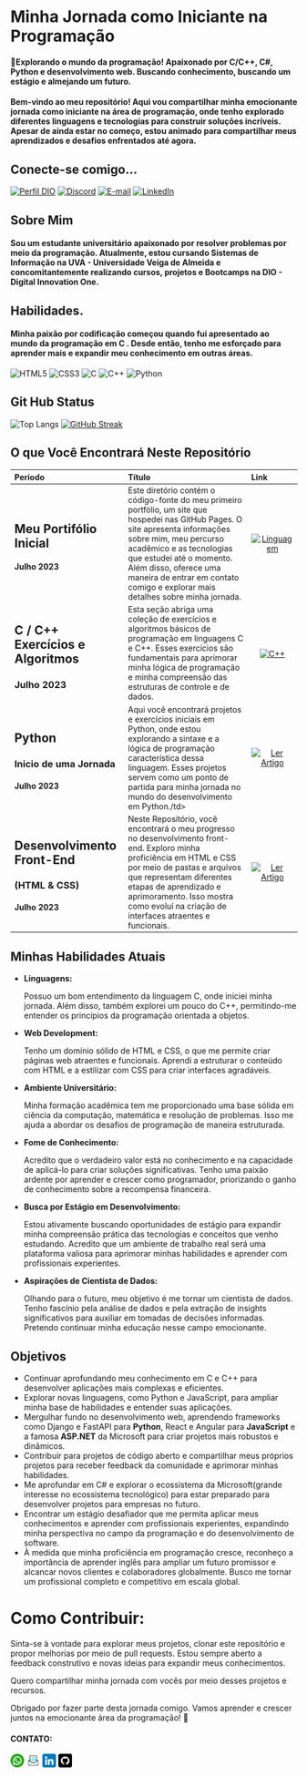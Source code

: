 # Minha Jornada como Iniciante na Programação
#### 🚀Explorando o mundo da programação! Apaixonado por C/C++, C#, Python e desenvolvimento web. Buscando conhecimento, buscando um estágio e almejando um futuro.

#### Bem-vindo ao meu repositório! Aqui vou compartilhar minha emocionante jornada como iniciante na área de programação, onde tenho explorado diferentes linguagens e tecnologias para construir soluções incríveis. Apesar de ainda estar no começo, estou animado para compartilhar meus aprendizados e desafios enfrentados até agora.

## Conecte-se comigo...
[![Perfil DIO](https://img.shields.io/badge/-Meu%20Perfil%20na%20DIO-30A3DC?style=for-the-badge)](https://www.dio.me/users/bruno_laudelino)
[![Discord](https://img.shields.io/badge/Discord-000?style=for-the-badge&logo=discord)](https://www.discord.com/in/brunolaudelino)
[![E-mail](https://img.shields.io/badge/-Email-000?style=for-the-badge&logo=microsoft-outlook&logoColor=E94D5F)](mailto:brunolaudelino@outlook.com)
[![LinkedIn](https://img.shields.io/badge/-LinkedIn-000?style=for-the-badge&logo=linkedin&logoColor=30A3DC)](https://www.linkedin.com/in/brunolaudelino/)

## Sobre Mim 
#### Sou um estudante universitário apaixonado por resolver problemas por meio da programação. Atualmente, estou cursando Sistemas de Informação na UVA - Universidade Veiga de Almeida e concomitantemente realizando cursos, projetos e Bootcamps na DIO - Digital Innovation One.

## Habilidades. 
#### Minha paixão por codificação começou quando fui apresentado ao mundo da programação em C . Desde então, tenho me esforçado para aprender mais e expandir meu conhecimento em outras áreas.
![HTML5](https://img.shields.io/badge/HTML-000?style=for-the-badge&logo=html5&logoColor=30A3DC)
![CSS3](https://img.shields.io/badge/CSS3-000?style=for-the-badge&logo=css3&logoColor=E94D5F)
![C](https://img.shields.io/badge/C-000?style=for-the-badge&logo=c)
![C++](https://img.shields.io/badge/C%2B%2B-000?style=for-the-badge&logo=c%2B%2B&logoColor=00599C)
![Python](https://img.shields.io/badge/Python-000?style=for-the-badge&logo=python)

## Git Hub Status

![Top Langs](https://github-readme-stats-git-masterrstaa-rickstaa.vercel.app/api/top-langs/?username=brunolaudelino&layout=compact&bg_color=000&border_color=30A3DC&title_color=E94D5F&text_color=FFF)
[![GitHub Streak](https://streak-stats.demolab.com/?user=brunolaudelino&theme=bear&background=000&border=30A3DC&dates=FFF)](https://git.io/streak-stats)

## O que Você Encontrará Neste Repositório
<table>
  <thead>
    <tr align="left">
      <th>Período</th>
      <th>Título</th>
      <th>Link</th>
    </tr>
  </thead>
  <tbody align="left">
    <tr>
       <td><h2>Meu Portifólio Inicial</h2>
      <h4>Julho 2023</h4></td>
      <td>Este diretório contém o código-fonte do meu primeiro portfólio, um site que hospedei nas GitHub Pages. O site apresenta informações sobre mim, meu percurso acadêmico e as tecnologias que estudei até o momento. Além disso, oferece uma maneira de entrar em contato comigo e explorar mais detalhes sobre minha jornada.</td>
      <td align="center">
      <a href="https://brunolaudelino.github.io/bruno.laudelino.github.io/">
           <img align="center" alt="Linguagem" src="https://img.shields.io/badge/%20SITE-30A3DC?style=for-the-badge">
        </a>
      </td>
    </tr>
    <tr>
      <td><h2>C / C++ Exercícios e Algoritmos</h2>
      <h3>Julho 2023</h3></td>
      <td>Esta seção abriga uma coleção de exercícios e algoritmos básicos de programação em linguagens C e C++. Esses exercícios são fundamentais para aprimorar minha lógica de programação e minha compreensão das estruturas de controle e de dados.</td>
      <td align="center">
        <a href="https://github.com/brunolaudelino/C">
           <img align="center" alt="C++" src="https://img.shields.io/badge/C%20/%20C++-E94D5F?style=for-the-badge">
        </a>
      </td>
    </tr>
    <tr>
      <td><h2>Python</h2>
      <h3>Inicio de uma Jornada</h3>
      <h4>Julho 2023</h4></td>
      <td>Aqui você encontrará projetos e exercícios iniciais em Python, onde estou explorando a sintaxe e a lógica de programação característica dessa linguagem. Esses projetos servem como um ponto de partida para minha jornada no mundo do desenvolvimento em Python./td>
      <td align="center">
        <a href="https://github.com/brunolaudelino/Python">
           <img align="center" alt="Ler Artigo" src="https://img.shields.io/badge/%20Python-30A3DC?style=for-the-badge">
        </a>
      </td>    
    </tr>
    <tr>
      <td><h2>Desenvolvimento Front-End</h2>
      <h3>(HTML & CSS)</h3>
      <h4>Julho 2023</h4></td>
      <td>Neste Repositório, você encontrará o meu progresso no desenvolvimento front-end. Exploro minha proficiência em HTML e CSS por meio de pastas e arquivos que representam diferentes etapas de aprendizado e aprimoramento. Isso mostra como evoluí na criação de interfaces atraentes e funcionais.</td>
      <td align="center">
        <a href="https://github.com/brunolaudelino/Front-End">
           <img align="center" alt="Ler Artigo" src="https://img.shields.io/badge/Front%20END-E94D5F?style=for-the-badge">
        </a>
      </td>    
    </tr>
  </tbody>
  <tfoot>
  </tfoot>
</table>
        <section>
            <h1>Minhas Habilidades Atuais</h1>
            <ul>
                <li><b>Linguagens:</b></li><p>Possuo um bom entendimento da linguagem C, onde iniciei minha jornada. Além disso, também explorei um pouco do C++, permitindo-me entender os princípios da programação orientada a objetos.</p>
                <li><b>Web Development:</b><p>Tenho um domínio sólido de HTML e CSS, o que me permite criar páginas web atraentes e funcionais. Aprendi a estruturar o conteúdo com HTML e a estilizar com CSS para criar interfaces agradáveis.</p></li>
                <li><b>Ambiente Universitário:</b><p>Minha formação acadêmica tem me proporcionado uma base sólida em ciência da computação, matemática e resolução de problemas. Isso me ajuda a abordar os desafios de programação de maneira estruturada.</p></li>
                <li><b>Fome de Conhecimento:</b><p>Acredito que o verdadeiro valor está no conhecimento e na capacidade de aplicá-lo para criar soluções significativas. Tenho uma paixão ardente por aprender e crescer como programador, priorizando o ganho de conhecimento sobre a recompensa financeira.</p></li>
                <li><b>Busca por Estágio em Desenvolvimento:</b><p>Estou ativamente buscando oportunidades de estágio para expandir minha compreensão prática das tecnologias e conceitos que venho estudando. Acredito que um ambiente de trabalho real será uma plataforma valiosa para aprimorar minhas habilidades e aprender com profissionais experientes.</p></li>
                <li><b>Aspirações de Cientista de Dados:</b><p>Olhando para o futuro, meu objetivo é me tornar um cientista de dados. Tenho fascínio pela análise de dados e pela extração de insights significativos para auxiliar em tomadas de decisões informadas. Pretendo continuar minha educação nesse campo emocionante.</p></li>
            </ul>
            <h1>Objetivos</h1>
            <ul>
                <li>Continuar aprofundando meu conhecimento em C e C++ para desenvolver aplicações mais complexas e eficientes.</li>
                <li>Explorar novas linguagens, como Python e JavaScript, para ampliar minha base de habilidades e entender suas aplicações.</li>
                <li>Mergulhar fundo no desenvolvimento web, aprendendo frameworks como Django e FastAPI para <b>Python</b>, React e Angular para <b>JavaScript</b> e a famosa <b>ASP.NET</b> da Microsoft para criar projetos mais robustos e dinâmicos.</li>
                <li>Contribuir para projetos de código aberto e compartilhar meus próprios projetos para receber feedback da comunidade e aprimorar minhas habilidades.</li>
                <li>Me aprofundar em C# e explorar o ecossistema da Microsoft(grande interesse no ecossistema tecnológico) para estar preparado para desenvolver projetos para empresas no futuro.</li>
                <li>Encontrar um estágio desafiador que me permita aplicar meus conhecimentos e aprender com profissionais experientes, expandindo minha perspectiva no campo da programação e do desenvolvimento de software.</li>
                <li>À medida que minha proficiência em programação cresce, reconheço a importância de aprender inglês para ampliar um futuro promissor e alcancar novos clientes e colaboradores globalmente. Busco me tornar um profissional completo e competitivo em escala global.</li>
            </ul>
        </section>
        <h1>Como Contribuir:</h1>
            <p>Sinta-se à vontade para explorar meus projetos, clonar este repositório e propor melhorias por meio de pull requests. Estou sempre aberto a feedback construtivo e novas ideias para expandir meus conhecimentos.</p>
            <p>Quero compartilhar minha jornada com vocês por meio desses projetos e recursos.</p>
            <p>Obrigado por fazer parte desta jornada comigo. Vamos aprender e crescer juntos na emocionante área da programação! 🚀</p>
        </section>
        <section>
            <h4>CONTATO:</h4>
            <a href="https://wa.me/5521964168393"><img src="https://github.com/brunolaudelino/bruno.laudelino.github.io/blob/main/img/icon/whatsapp.png?raw=true" alt="Whats" width="24px" height="24px"></a>
            <a href="mailto:brunolaudelino@outlook.com"><img src="https://github.com/brunolaudelino/bruno.laudelino.github.io/blob/main/img/logo/e-mail.gif?raw=true" alt="email" width="24px" height="24px"></a>
            <a href="https://www.linkedin.com/in/brunolaudelino/"><img src="https://github.com/brunolaudelino/bruno.laudelino.github.io/blob/main/img/icon/linkedin.png?raw=true" alt="linkedin" width="24px" height="24px"></a>
            <a href="https://brunolaudelino.github.io/bruno.laudelino.github.io/"><img src="https://github.com/brunolaudelino/bruno.laudelino.github.io/blob/main/img/icon/github.png?raw=true" alt="git" width="24px" height="24px"></a>
        </section>
    </main>
    </body>
    </html>
